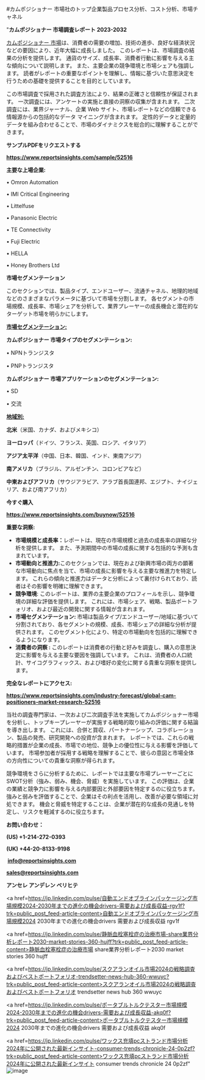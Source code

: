 #カムポジショナー 市場社のトップ企業製品プロセス分析、コスト分析、市場チャネル

"<strong>カムポジショナー 市場調査レポート 2023-2032</strong>

<a href=https://www.reportsinsights.com/sample/52516>カムポジショナー 市場</a>は、消費者の需要の増加、技術の進歩、良好な経済状況などの要因により、近年大幅に成長しました。 このレポートは、市場調査の結果の分析を提供します。 通貨のサイズ、成長率、消費者行動に影響を与える主な傾向について説明します。 また、主要企業の競争環境と市場シェアも強調します。 読者がレポートの重要なポイントを理解し、情報に基づいた意思決定を行うための基礎を提供することを目的としています。

この市場調査で採用された調査方法により、結果の正確さと信頼性が保証されます。 一次調査には、アンケートの実施と直接の洞察の収集が含まれます。 二次調査には、業界ジャーナル、企業 Web サイト、市場レポートなどの信頼できる情報源からの包括的なデータ マイニングが含まれます。 定性的データと定量的データを組み合わせることで、市場のダイナミクスを総合的に理解することができます。

<strong><b>サンプルPDFをリクエストする</b></strong>

<a href=https://www.reportsinsights.com/sample/52516><strong><u>https://www.reportsinsights.com/sample/52516</u></strong></a>

<strong>主要な上場企業:</strong>

• Omron Automation

• IMI Critical Engineering

• Littelfuse

• Panasonic Electric

• TE Connectivity

• Fuji Electric

• HELLA

• Honey Brothers Ltd

<strong>市場セグメンテーション</strong>

このセクションでは、製品タイプ、エンドユーザー、流通チャネル、地理的地域などのさまざまなパラメータに基づいて市場を分割します。 各セグメントの市場規模、成長率、市場シェアを分析して、業界プレーヤーの成長機会と潜在的なターゲット市場を明らかにします。

<strong><u>市場セグメンテーション</u></strong><strong><u>:</u></strong>

<strong>カムポジショナー 市場タイプのセグメンテーション:</strong>

• NPNトランジスタ

• PNPトランジスタ

<strong>カムポジショナー 市場アプリケーションのセグメンテーション:</strong>

• SD

• 交流

<strong><u>地域別</u></strong><strong><u>:</u></strong>

<strong>北米</strong>（米国、カナダ、およびメキシコ）

<strong>ヨーロッパ</strong>（ドイツ、フランス、英国、ロシア、イタリア）

<strong>アジア太平洋</strong>（中国、日本、韓国、インド、東南アジア）

<strong>南アメリカ</strong>（ブラジル、アルゼンチン、コロンビアなど）

<strong>中東およびアフリカ</strong>（サウジアラビア、アラブ首長国連邦、エジプト、ナイジェリア、および南アフリカ）

<strong>今すぐ購入</strong>

<a href=https://www.reportsinsights.com/buynow/52516><strong><u>https://www.reportsinsights.com/buynow/52516</u></strong></a>

<strong>重要な洞察:</strong>
<ul>
  <li><strong>市場規模と成長率：</strong>レポートは、現在の市場規模と過去の成長率の詳細な分析を提供します。 また、予測期間中の市場の成長に関する包括的な予測も含まれています。</li>
  <li><strong>市場動向と推進力:</strong>このセクションでは、現在および新興市場の両方の顕著な市場動向に焦点を当て、市場の成長に影響を与える主要な推進力を特定します。 これらの傾向と推進力はデータと分析によって裏付けられており、読者はその影響を明確に理解できます。</li>
  <li><strong>競争環境</strong>: このレポートは、業界の主要企業のプロフィールを示し、競争環境の詳細な評価を提供します。 これには、市場シェア、戦略、製品ポートフォリオ、および最近の開発に関する情報が含まれます。</li>
  <li><strong>市場セグメンテーション: </strong>市場は製品タイプ/エンドユーザー/地域に基づいて分割されており、各セグメントの規模、成長、市場シェアの詳細な分析が提供されます。 このセグメント化により、特定の市場動向を包括的に理解できるようになります。</li>
  <li><strong>消費者の洞察 : </strong>このレポートは消費者の行動と好みを調査し、購入の意思決定に影響を与える主要な要因を強調しています。 これは、消費者の人口統計、サイコグラフィックス、および嗜好の変化に関する貴重な洞察を提供します。</li>
</ul>
<strong>完全なレポートにアクセス:</strong>

<a href=https://www.reportsinsights.com/industry-forecast/global-cam-positioners-market-research-52516><strong><u><b>https://www.reportsinsights.com/industry-forecast/global-cam-positioners-market-research-52516</b></u></strong></a>

当社の調査専門家は、一次および二次調査手法を実施してカムポジショナー市場を分析し、トップキープレーヤーが実施する戦略的取り組みの評価に関する結論を導き出します。 これには、合併と買収、パートナーシップ、コラボレーション、製品の発売、研究開発への投資が含まれます。 レポートでは、これらの戦略的措置が企業の成長、市場での地位、競争上の優位性に与える影響を評価しています。 市場参加者が採用する戦略を理解することで、彼らの意図と市場全体の方向性についての貴重な洞察が得られます。

競争環境をさらに分析するために、レポートでは主要な市場プレーヤーごとにSWOT分析（強み、弱み、機会、脅威）を実施しています。 この評価は、企業の業績と競争力に影響を与える内部要因と外部要因を特定するのに役立ちます。 強みと弱みを評価することで、企業はその利点を活用し、改善が必要な領域に対処できます。 機会と脅威を特定することは、企業が潜在的な成長の見通しを特定し、リスクを軽減するのに役立ちます。

<strong>お問い合わせ：</strong>

<strong>(US) +1-214-272-0393</strong>

<strong>(UK) +44-20-8133-9198</strong>

<strong> </strong><a href=info@reportsinsights.com><strong><u>info@reportsinsights.com</u></strong></a>

<a href=sales@reportsinsights.com><strong><u>sales@reportsinsights.com</u></strong></a>

<strong>アンセレ アンデレン ベリヒテ</strong>

<a href=https://jp.linkedin.com/pulse/自動エンドオブラインパッケージング市場規模2024-2030年までの進化の機会drivers-需要および成長収益-rgv1f?trk=public_post_feed-article-content>自動エンドオブラインパッケージング市場規模2024 2030年までの進化の機会drivers 需要および成長収益 rgv1f</a>

<a href=https://jp.linkedin.com/pulse/静脈血栓塞栓症の治療市場-share業界分析レポート2030-market-stories-360-hujff?trk=public_post_feed-article-content>静脈血栓塞栓症の治療市場 share業界分析レポート2030 market stories 360 hujff</a>

<a href=https://jp.linkedin.com/pulse/スクアランオイル市場2024の戦略調査およびベストポートフォリオ-trendsetter-news-hub-360-wwuyc?trk=public_post_feed-article-content>スクアランオイル市場2024の戦略調査およびベストポートフォリオ trendsetter news hub 360 wwuyc</a>

<a href=https://jp.linkedin.com/pulse/ポータブルトルクテスター市場規模2024-2030年までの進化の機会drivers-需要および成長収益-akq0f?trk=public_post_feed-article-content>ポータブルトルクテスター市場規模2024 2030年までの進化の機会drivers 需要および成長収益 akq0f</a>

<a href=https://jp.linkedin.com/pulse/ワックス充填pcストランド市場分析2024年に公開された最新インサイト-consumer-trends-chronicle-24-0p2zf?trk=public_post_feed-article-content>ワックス充填pcストランド市場分析2024年に公開された最新インサイト consumer trends chronicle 24 0p2zf</a>"
![image](https://github.com/ahaan12367/RIMarket24/assets/158471582/fc2b1298-8800-443e-a297-bd4518011c14)
